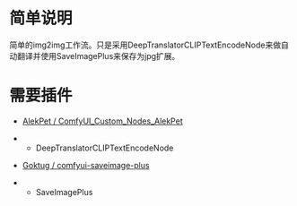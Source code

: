 # 简单说明

简单的img2img工作流。只是采用DeepTranslatorCLIPTextEncodeNode来做自动翻译并使用SaveImagePlus来保存为jpg扩展。

# 需要插件

- [AlekPet / ComfyUI_Custom_Nodes_AlekPet](https://github.com/AlekPet/ComfyUI_Custom_Nodes_AlekPet)
- - DeepTranslatorCLIPTextEncodeNode

- [Goktug / comfyui-saveimage-plus](https://github.com/Goktug/comfyui-saveimage-plus)
- - SaveImagePlus